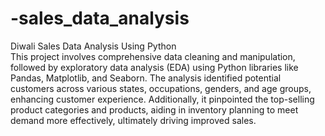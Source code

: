 # -sales_data_analysis
Diwali Sales Data Analysis Using Python                                                                           
This project involves comprehensive data cleaning and manipulation, followed by exploratory data analysis (EDA) using Python libraries like Pandas, Matplotlib, and Seaborn. The analysis identified potential customers across various states, occupations, genders, and age groups, enhancing customer experience. Additionally, it pinpointed the top-selling product categories and products, aiding in inventory planning to meet demand more effectively, ultimately driving improved sales.
